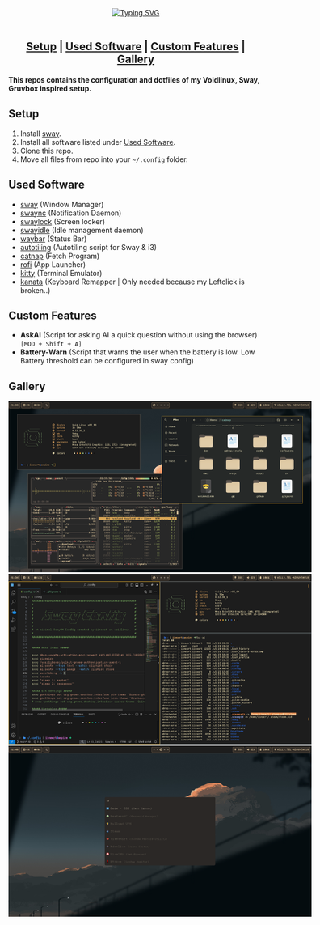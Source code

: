 <div align="center">
  <a href="https://git.io/typing-svg"><img src="https://readme-typing-svg.demolab.com?font=Pixelify+Sans&weight=500&size=60&duration=1000&pause=2&color=419544&multiline=true&repeat=false&width=480&height=210&lines=+(%3E+%22+%22+%3C)+;(+%3D'o'%3D+)+++CozyVoid;-(%2C%2C)-+(%2C%2C)---+Dots+--;Sphinx+of+black+quartz%2C+judge+my+vow" alt="Typing SVG" /></a>
</div>

<br>

<h2 align="center">
    <a href="#setup">Setup</a> |
    <a href="#used-software">Used Software</a> |
    <a href="#custom-features">Custom Features</a> |
    <a href="https://github.com/elenapan/dotfiles/wiki/Gallery">Gallery</a>
</h2>

#### This repos contains the configuration and dotfiles of my Voidlinux, Sway, Gruvbox inspired setup.

## Setup
1. Install [sway](https://swaywm.org).
2. Install all software listed under [Used Software](#used-software).
3. Clone this repo.
4. Move all files from repo into your `~/.config` folder.

## Used Software
+ [sway](https://swaywm.org) (Window Manager)
+ [swaync](https://github.com/ErikReider/SwayNotificationCenter) (Notification Daemon)
+ [swaylock](https://github.com/swaywm/swaylock) (Screen locker)
+ [swayidle](https://github.com/swaywm/swayidle) (Idle management daemon)
+ [waybar](https://github.com/Alexays/Waybar) (Status Bar)
+ [autotiling](https://github.com/nwg-piotr/autotiling) (Autotiling script for Sway & i3)
+ [catnap](https://github.com/iinsertnamehere/catnap) (Fetch Program)
+ [rofi](https://github.com/davatorium/rofi) (App Launcher)
+ [kitty](https://github.com/kovidgoyal/kitty) (Terminal Emulator)
+ [kanata](https://github.com/jtroo/kanata) (Keyboard Remapper | Only needed because my Leftclick is broken..)

## Custom Features
+ **AskAI** (Script for asking AI a quick question without using the browser) `[MOD + Shift + A]`
+ **Battery-Warn** (Script that warns the user when the battery is low. Low Battery threshold can be configured in sway config)

## Gallery

<div align="left">
  <img src="gallery/1.png" style="max-width: 600px">
  <img src="gallery/2.png" style="max-width: 600px">
  <img src="gallery/3.png" style="max-width: 600px">
</div>
